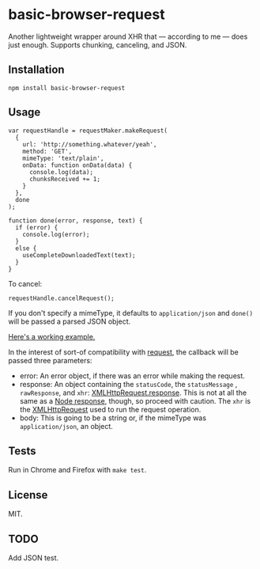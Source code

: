 basic-browser-request
=====================

Another lightweight wrapper around XHR that &mdash; according to me &mdash; does just enough. Supports chunking, canceling, and JSON.

Installation
------------

    npm install basic-browser-request

Usage
-----

    var requestHandle = requestMaker.makeRequest(
      {
        url: 'http://something.whatever/yeah',
        method: 'GET',
        mimeType: 'text/plain',
        onData: function onData(data) {
          console.log(data);
          chunksReceived += 1;
        }
      },
      done
    );

    function done(error, response, text) {
      if (error) {
        console.log(error);
      }
      else {
        useCompleteDownloadedText(text);
      }
    }

To cancel:

    requestHandle.cancelRequest();

If you don't specify a mimeType, it defaults to `application/json` and `done()` will be passed a parsed JSON object.

[Here's a working example.](http://jimkang.com/basic-browser-request/example)

In the interest of sort-of compatibility with [request](https://github.com/request/request), the callback will be passed three parameters:

- error: An error object, if there was an error while making the request.
- response: An object containing the `statusCode`, the `statusMessage` , `rawResponse`, and `xhr`: [XMLHttpRequest.response](https://developer.mozilla.org/en-US/docs/Web/API/XMLHttpRequest/response). This is not at all the same as a [Node response](https://nodejs.org/api/http.html#http_class_http_serverresponse), though, so proceed with caution. The `xhr` is the [XMLHttpRequest](https://developer.mozilla.org/en-US/docs/Web/API/XMLHttpRequest/) used to run the request operation.
- body: This is going to be a string or, if the mimeType was `application/json`, an object.

Tests
-----

Run in Chrome and Firefox with `make test`.

License
-------

MIT.

TODO
----

Add JSON test.
